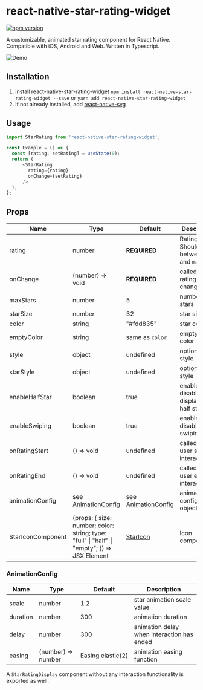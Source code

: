 # react-native-star-rating-widget

[![npm version](https://badge.fury.io/js/react-native-star-rating-widget.svg)](https://badge.fury.io/js/react-native-star-rating-widget)

A customizable, animated star rating component for React Native. Compatible with iOS, Android and Web. Written in Typescript.

![Demo](https://github.com/benediktviebahn/react-native-star-rating-widget/raw/master/media/demo.gif)

## Installation
1. install react-native-star-rating-widget
`npm install react-native-star-rating-widget --save` or `yarn add react-native-star-rating-widget`
2. if not already installed, add [react-native-svg](https://github.com/react-native-community/react-native-svg)

## Usage
```js
import StarRating from 'react-native-star-rating-widget';

const Example = () => {
  const [rating, setRating] = useState(0);
  return (
      <StarRating
        rating={rating}
        onChange={setRating}
      />
  );
};
```

## Props
| Name              | Type                                    | Default          | Description                                           |
| ----------------- | --------------------------------------- | ---------------- | ----------------------------------------------------- |
| rating            | number                                  | **REQUIRED**     | Rating Value. Should be between 0 and `maxStars`      |
| onChange          | (number) => void                        | **REQUIRED**     | called when rating changes                            |
| maxStars          | number                                  | 5                | number of stars                                       |
| starSize          | number                                  | 32               | star size                                             |
| color             | string                                  | "#fdd835"        | star color                                            |
| emptyColor        | string                                  | same as `color`  | empty star color                                      |
| style             | object                                  | undefined        | optional style                                        |
| starStyle         | object                                  | undefined        | optional star style                                   |
| enableHalfStar    | boolean                                 | true             | enable or disable display of half stars               |
| enableSwiping     | boolean                                 | true             | enable or disable swiping                             |
| onRatingStart     | () => void                              | undefined        | called when user starts interaction                   |
| onRatingEnd       | () => void                              | undefined        | called when user ends interaction                     |
| animationConfig   | see [AnimationConfig](#animationConfig) | see [AnimationConfig](#animationConfig) | animation configuration object |
| StarIconComponent | (props: { size: number; color: string; type: "full" \| "half" \| "empty"; }) => JSX.Element | [StarIcon](https://github.com/bviebahn/react-native-star-rating-widget/blob/master/src/StarIcon.tsx)                    | Icon component                                        |

### AnimationConfig
| Name     | Type               | Default           | Description                                |
| -------- | ------------------ | ----------------- | ------------------------------------------ |
| scale    | number             | 1.2               | star animation scale value                 |
| duration | number             | 300               | animation duration                         |
| delay    | number             | 300               | animation delay when interaction has ended |
| easing   | (number) => number | Easing.elastic(2) | animation easing function                  |

A `StarRatingDisplay` component without any interaction functionality is exported as well.
